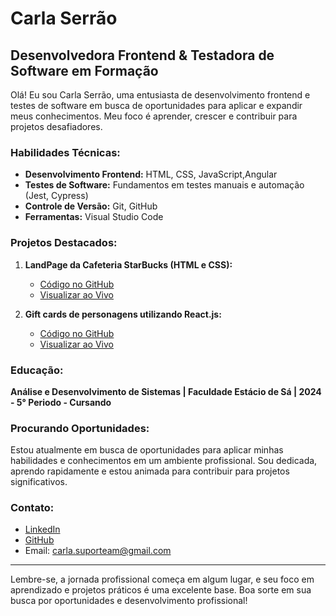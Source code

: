 # Carla Serrão

## Desenvolvedora Frontend & Testadora de Software em Formação

Olá! Eu sou Carla Serrão, uma entusiasta de desenvolvimento frontend e testes de software em busca de oportunidades para aplicar e expandir meus conhecimentos. Meu foco é aprender, crescer e contribuir para projetos desafiadores.

### **Habilidades Técnicas:**

- **Desenvolvimento Frontend:** HTML, CSS, JavaScript,Angular
- **Testes de Software:** Fundamentos em testes manuais e automação (Jest, Cypress)
- **Controle de Versão:** Git, GitHub
- **Ferramentas:** Visual Studio Code

### **Projetos Destacados:**

1. **LandPage da Cafeteria StarBucks (HTML e CSS):**
   - [Código no GitHub](https://github.com/CarlaSerraoOn/starbucks-Landing-page)
   - [Visualizar ao Vivo](https://carlaserraoon.github.io/starbucks-Landing-page/#)

2. **Gift cards de personagens utilizando React.js:**
   - [Código no GitHub]([https://github.com/CarlaSerraoOn/react-ecommerce](https://github.com/CarlaSerraoOn/ocean-backend-novembro-2023))
   - [Visualizar ao Vivo](h[ttps://carlaserraoon.github.io/react-ecommerce/](https://ocean-jornada-frontend-novembro-2023-dylg.onrender.com/))


### **Educação:**

**Análise e Desenvolvimento de Sistemas | Faculdade Estácio de Sá | 2024 - 5° Periodo - Cursando**

### **Procurando Oportunidades:**

Estou atualmente em busca de oportunidades para aplicar minhas habilidades e conhecimentos em um ambiente profissional. Sou dedicada, aprendo rapidamente e estou animada para contribuir para projetos significativos.

### **Contato:**

- [LinkedIn](https://www.linkedin.com/in/carla-serrao-/)
- [GitHub](https://github.com/CarlaSerraoOn)
- Email: carla.suporteam@gmail.com

---

Lembre-se, a jornada profissional começa em algum lugar, e seu foco em aprendizado e projetos práticos é uma excelente base. Boa sorte em sua busca por oportunidades e desenvolvimento profissional!
